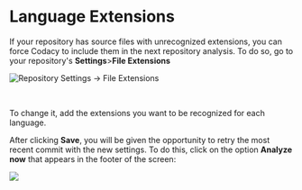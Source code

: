 # Language Extensions

If your repository has source files with unrecognized extensions, you
can force Codacy to include them in the next repository analysis. To do
so, go to your repository's **Settings**&gt;**File Extensions**

![<span class="wysiwyg-font-size-small wysiwyg-color-black60">Repository
Settings -&gt; File
Extensions</span>](https://support.codacy.com/hc/en-us/article_attachments/207541949/Screen_Shot_2016-10-14_at_12.00.47.png)

 

To change it, add the extensions you want to be recognized for each
language. 

After clicking **Save**, you will be given the opportunity to retry the
most recent commit with the new settings. To do this, click on the
option **Analyze now** that appears in the footer of the screen:

![](https://support.codacy.com/hc/article_attachments/360040158014/Screen_Shot_2019-07-02_at_15.24.42.png)

 

 

 
